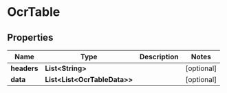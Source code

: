 

# OcrTable


## Properties

| Name | Type | Description | Notes |
|------------ | ------------- | ------------- | -------------|
|**headers** | **List&lt;String&gt;** |  |  [optional] |
|**data** | **List&lt;List&lt;OcrTableData&gt;&gt;** |  |  [optional] |




